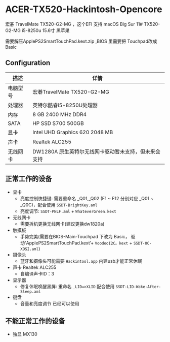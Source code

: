 # ACER-TX520-Hackintosh-Opencore
宏碁 TravelMate TX520-G2-MG ，这个EFI 支持 macOS Big Sur 11# TX520-G2-MG i5-8250u 15.6寸 黑苹果

需要解压ApplePS2SmartTouchPad.kext.zip ,BIOS 里需要把 Touchpad改成Basic
## Configuration

| 描述   | 详情                                                  |
| ------------------- | ------------------------------------------- |
| 电脑型号      |  宏碁TravelMate TX520-G2-MG|
| 处理器           | 英特尔酷睿i5-8250U处理器     |
| 内存              | 8 GB 2400 MHz DDR4              |
| SATA    | HP SSD S700 500GB| 
| 显卡 | Intel UHD Graphics 620 2048 MB                     |
| 声卡         | Realtek ALC255          |
| 无线网卡       | DW1280A  原生英特尔无线网卡驱动暂未支持，但未来会支持|


## 正常工作的设备

- 显卡
    - 亮度控制快捷键: 需要重命名 _Q01,_Q02 (F1 ~ F12 分别对应 _Q01 ~ _Q0C)，配合使用 `SSDT-BrightKey.aml`
    - 亮度调节: `SSDT-PNLF.aml` + `WhateverGreen.kext`
- 无线网卡
    - 需要拆机更换无线网卡(建议更换dw1820a)
- 触摸板
    - 手势完美(需要在BIOS-Main-Touchpad 下改为 Basic， 驱动'ApplePS2SmartTouchPad.kext’+ `VoodooI2C。kext` + `SSDT-OC-XOSI.aml`)
- 摄像头
    - 蓝牙和摄像头可能需要 `Hackintool.app` 内建usb才能正常休眠
- 声卡 Realtek ALC255 
    - 自编译声卡ID：3
- 显示器
    - 修复休眠唤醒黑屏: 重命名 `_LID=>XLID` 配合使用 `SSDT-LID-Wake-After-Sleep.aml`
- 键盘
    - 音量和亮度调节 已经可以使用


## 不能正常工作的设备

- 独显 MX130
